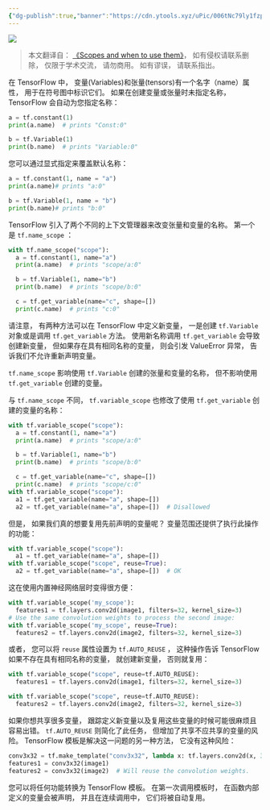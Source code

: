 ```yaml
---
{"dg-publish":true,"banner":"https://cdn.ytools.xyz/uPic/006tNc79ly1fzpym7tmc9j30u00gwjrj.jpg","permalink":"/外文翻译/EffectiveTensorFlow/03. 理解变量域 Scope 以及何时应该使用它们/","dgPassFrontmatter":true}
---
```



![](https://cdn.ytools.xyz/uPic/006tNc79ly1fzpym7tmc9j30u00gwjrj.jpg)

> 本文翻译自： [《Scopes and when to use them》](https://github.com/vahidk/EffectiveTensorflow#scopes)， 如有侵权请联系删除， 仅限于学术交流， 请勿商用。 如有谬误， 请联系指出。

在 TensorFlow 中， 变量(Variables)和张量(tensors)有一个名字（name）属性， 用于在符号图中标识它们。 如果在创建变量或张量时未指定名称， TensorFlow 会自动为您指定名称：

```python
a = tf.constant(1)
print(a.name)  # prints "Const:0"

b = tf.Variable(1)
print(b.name)  # prints "Variable:0"
```

您可以通过显式指定来覆盖默认名称：

```python
a = tf.constant(1, name = "a")
print(a.name)# prints "a:0"

b = tf.Variable(1, name = "b")
print(b.name)# prints "b:0"
```

TensorFlow 引入了两个不同的上下文管理器来改变张量和变量的名称。 第一个是 `tf.name_scope` ：

```python
with tf.name_scope("scope"):
  a = tf.constant(1, name="a")
  print(a.name)  # prints "scope/a:0"

  b = tf.Variable(1, name="b")
  print(b.name)  # prints "scope/b:0"

  c = tf.get_variable(name="c", shape=[])
  print(c.name)  # prints "c:0"
```

请注意， 有两种方法可以在 TensorFlow 中定义新变量， 一是创建 `tf.Variable` 对象或是调用 `tf.get_variable` 方法。 使用新名称调用 `tf.get_variable` 会导致创建新变量， 但如果存在具有相同名称的变量， 则会引发 ValueError 异常， 告诉我们不允许重新声明变量。

`tf.name_scope` 影响使用 `tf.Variable` 创建的张量和变量的名称， 但不影响使用 `tf.get_variable` 创建的变量。

与 `tf.name_scope` 不同， `tf.variable_scope` 也修改了使用 `tf.get_variable` 创建的变量的名称：

```python
with tf.variable_scope("scope"):
  a = tf.constant(1, name="a")
  print(a.name)  # prints "scope/a:0"

  b = tf.Variable(1, name="b")
  print(b.name)  # prints "scope/b:0"

  c = tf.get_variable(name="c", shape=[])
  print(c.name)  # prints "scope/c:0"
with tf.variable_scope("scope"):
  a1 = tf.get_variable(name="a", shape=[])
  a2 = tf.get_variable(name="a", shape=[])  # Disallowed
```

但是， 如果我们真的想要复用先前声明的变量呢？ 变量范围还提供了执行此操作的功能：

```python
with tf.variable_scope("scope"):
  a1 = tf.get_variable(name="a", shape=[])
with tf.variable_scope("scope", reuse=True):
  a2 = tf.get_variable(name="a", shape=[])  # OK
```

这在使用内置神经网络层时变得很方便：

```python
with tf.variable_scope('my_scope'):
  features1 = tf.layers.conv2d(image1, filters=32, kernel_size=3)
# Use the same convolution weights to process the second image:
with tf.variable_scope('my_scope', reuse=True):
  features2 = tf.layers.conv2d(image2, filters=32, kernel_size=3)
```

或者， 您可以将 `reuse` 属性设置为 `tf.AUTO_REUSE` ， 这种操作告诉 TensorFlow 如果不存在具有相同名称的变量， 就创建新变量， 否则就复用：

```python
with tf.variable_scope("scope", reuse=tf.AUTO_REUSE):
  features1 = tf.layers.conv2d(image1, filters=32, kernel_size=3)

with tf.variable_scope("scope", reuse=tf.AUTO_REUSE):
  features2 = tf.layers.conv2d(image2, filters=32, kernel_size=3)
```

如果你想共享很多变量， 跟踪定义新变量以及复用这些变量的时候可能很麻烦且容易出错。 `tf.AUTO_REUSE` 则简化了此任务， 但增加了共享不应共享的变量的风险。 TensorFlow 模板是解决这一问题的另一种方法， 它没有这种风险：

```python
conv3x32 = tf.make_template("conv3x32", lambda x: tf.layers.conv2d(x, 32, 3))
features1 = conv3x32(image1)
features2 = conv3x32(image2)  # Will reuse the convolution weights.
```

您可以将任何功能转换为 TensorFlow 模板。 在第一次调用模板时， 在函数内部定义的变量会被声明， 并且在连续调用中， 它们将被自动复用。
